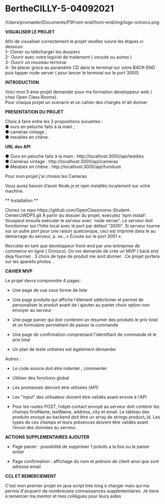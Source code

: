 # BertheCILLY-5-04092021

/Users/promaster/Documents/P5Front-end/front-end/img/logo-orinoco.png


**VISUALISER LE PROJET**

<p>Afin de visualiser correctement le projet veuillez suivre les étapes ci dessous:</br>
1- Cloner ou télécharger les dossiers</br>
2- Ouvrir avec votre logiciel de traitement ( vscode ou autres )</br>
3- Ouvrir un nouveau terminal </br>
4- Se placer grace au paramètre CD dans le terminal sur votre BACK-END  puis tapper node server ( pour lancer le terminal sur le port 3000)</br></p>

**INTRODUCTION**

<p>Voici mon 5 ème projet demander pour ma formation developpeur web ( chez Open Class Rooms).</br>
Pour chaque projet un scenario et un cahier des charges m'ait donner</p>

**PRESENTATION DU PROJET**

<p> Choix à faire entre les 3 propositions suivantes : </br>
● ours en peluche faits à la main ; </br>
● caméras vintage ; </br>
● meubles en chêne. </br>

**URL des API**

● Ours en peluche faits à la main : http://localhost:3000/api/teddies</br>
● Caméras vintage : http://localhost:3000/api/cameras</br>
● Meubles en chêne : http://localhost:3000/api/furniture</br>

<p> Pour mon projet j'ai choisis les Cameras </p>

Vous aurez besoin d’avoir Node.js et npm installés localement sur votre machine.</p>

** Installation **

<p> Clonez ce repo https://github.com/OpenClassrooms-Student-Center/JWDP5.git À partir du dossier du projet, exécutez ’npm install'. Vouspeut ensuite exécuter le serveur avec `node server'.
Le serveur doit fonctionner sur l’hôte local avec le port par défaut "3000". Si
serveur tourne sur un autre port pour une raison quelconque, ceci est imprimé dans le
au démarrage du serveur, p. ex., « Écoute sur le port 3001 ».
<p> Recrutée en tant que developpeur front-end par une entreprise de commerce en ligne ( Orinoco).
On me demande de crée un MVP ( back end deja fournie) . 3 choix de type de produit me sont donner .
Ce projet portera sur les apareils photos .</p>

**CAHIER MVP** 

<p>Le projet devra comprendre 4 pages : </br>

- Une page de vue sous forme de liste  </br>

- Une page produits qui affiche l'élément séléctioner et permet de personaliser le produit avant de l ajouter au panier choix option non envoyer au serveur  </br>

- Une page panier qui doit contenire un résumer des produits le prix total et un formulaire permettant de passer la commande  </br>

- Une page de confirmation comprenand l'identifiant de commande et le prix total  </br>

- Un plan de teste unitaires est également demander  </br></p>


Autres :
- Le code source doit étre indenter , commenter  </br>

- Utiliser des fonctions global  </br>

- Les promesses devront étre utilisées (API) </br>

- Les "input" des utilisateur doivent étre validés avant envoie à l'API </br>

- Pour les routes POST, l’objet contact envoyé au serveur doit contenir les champs
firstName, lastName, address, city et email. Le tableau des produits envoyé au
backend doit être un array de strings product_id. Les types de ces champs et leurs
présences doivent être validés avant l’envoi des données au serveur.

**ACTIONS SUPPLEMENTAIRES AJOUTER**

- Page panier : possibilité de supprimer 1 prduits a la fois ou le panier entier  </br>
 
- Page confirmation : affichage du nom et prénom de client ainsi que sont adresse email  </br>

**CCL ET REMERCIEMENT**
<p> C'est mon premier projet en java script trés long à charger mais qui ma permis d'acquerir de nombreuses connaissances supplementaires. 
Je tiens à remercier ma mentor et mes collègues pour leurs aides </p>
